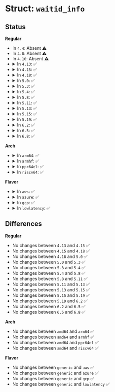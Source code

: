 # Struct: <code>waitid_info</code>

## Status
<b>Regular</b>
<ul>
<li>
In <code>4.4</code>: Absent ⚠️
</li>
<li>
In <code>4.8</code>: Absent ⚠️
</li>
<li>
In <code>4.10</code>: Absent ⚠️
</li>
<li>
<details>
<summary>In <code>4.13</code>: ✅</summary>

```c
struct waitid_info {
    pid_t pid;
    uid_t uid;
    int status;
    int cause;
};
```
</details>
</li>
<li>
<details>
<summary>In <code>4.15</code>: ✅</summary>

```c
struct waitid_info {
    pid_t pid;
    uid_t uid;
    int status;
    int cause;
};
```
</details>
</li>
<li>
<details>
<summary>In <code>4.18</code>: ✅</summary>

```c
struct waitid_info {
    pid_t pid;
    uid_t uid;
    int status;
    int cause;
};
```
</details>
</li>
<li>
<details>
<summary>In <code>5.0</code>: ✅</summary>

```c
struct waitid_info {
    pid_t pid;
    uid_t uid;
    int status;
    int cause;
};
```
</details>
</li>
<li>
<details>
<summary>In <code>5.3</code>: ✅</summary>

```c
struct waitid_info {
    pid_t pid;
    uid_t uid;
    int status;
    int cause;
};
```
</details>
</li>
<li>
<details>
<summary>In <code>5.4</code>: ✅</summary>

```c
struct waitid_info {
    pid_t pid;
    uid_t uid;
    int status;
    int cause;
};
```
</details>
</li>
<li>
<details>
<summary>In <code>5.8</code>: ✅</summary>

```c
struct waitid_info {
    pid_t pid;
    uid_t uid;
    int status;
    int cause;
};
```
</details>
</li>
<li>
<details>
<summary>In <code>5.11</code>: ✅</summary>

```c
struct waitid_info {
    pid_t pid;
    uid_t uid;
    int status;
    int cause;
};
```
</details>
</li>
<li>
<details>
<summary>In <code>5.13</code>: ✅</summary>

```c
struct waitid_info {
    pid_t pid;
    uid_t uid;
    int status;
    int cause;
};
```
</details>
</li>
<li>
<details>
<summary>In <code>5.15</code>: ✅</summary>

```c
struct waitid_info {
    pid_t pid;
    uid_t uid;
    int status;
    int cause;
};
```
</details>
</li>
<li>
<details>
<summary>In <code>5.19</code>: ✅</summary>

```c
struct waitid_info {
    pid_t pid;
    uid_t uid;
    int status;
    int cause;
};
```
</details>
</li>
<li>
<details>
<summary>In <code>6.2</code>: ✅</summary>

```c
struct waitid_info {
    pid_t pid;
    uid_t uid;
    int status;
    int cause;
};
```
</details>
</li>
<li>
<details>
<summary>In <code>6.5</code>: ✅</summary>

```c
struct waitid_info {
    pid_t pid;
    uid_t uid;
    int status;
    int cause;
};
```
</details>
</li>
<li>
<details>
<summary>In <code>6.8</code>: ✅</summary>

```c
struct waitid_info {
    pid_t pid;
    uid_t uid;
    int status;
    int cause;
};
```
</details>
</li>
</ul>
<b>Arch</b>
<ul>
<li>
<details>
<summary>In <code>arm64</code>: ✅</summary>

```c
struct waitid_info {
    pid_t pid;
    uid_t uid;
    int status;
    int cause;
};
```
</details>
</li>
<li>
<details>
<summary>In <code>armhf</code>: ✅</summary>

```c
struct waitid_info {
    pid_t pid;
    uid_t uid;
    int status;
    int cause;
};
```
</details>
</li>
<li>
<details>
<summary>In <code>ppc64el</code>: ✅</summary>

```c
struct waitid_info {
    pid_t pid;
    uid_t uid;
    int status;
    int cause;
};
```
</details>
</li>
<li>
<details>
<summary>In <code>riscv64</code>: ✅</summary>

```c
struct waitid_info {
    pid_t pid;
    uid_t uid;
    int status;
    int cause;
};
```
</details>
</li>
</ul>
<b>Flavor</b>
<ul>
<li>
<details>
<summary>In <code>aws</code>: ✅</summary>

```c
struct waitid_info {
    pid_t pid;
    uid_t uid;
    int status;
    int cause;
};
```
</details>
</li>
<li>
<details>
<summary>In <code>azure</code>: ✅</summary>

```c
struct waitid_info {
    pid_t pid;
    uid_t uid;
    int status;
    int cause;
};
```
</details>
</li>
<li>
<details>
<summary>In <code>gcp</code>: ✅</summary>

```c
struct waitid_info {
    pid_t pid;
    uid_t uid;
    int status;
    int cause;
};
```
</details>
</li>
<li>
<details>
<summary>In <code>lowlatency</code>: ✅</summary>

```c
struct waitid_info {
    pid_t pid;
    uid_t uid;
    int status;
    int cause;
};
```
</details>
</li>
</ul>

## Differences
<b>Regular</b>
<ul>
<li>
No changes between <code>4.13</code> and <code>4.15</code> ✅
</li>
<li>
No changes between <code>4.15</code> and <code>4.18</code> ✅
</li>
<li>
No changes between <code>4.18</code> and <code>5.0</code> ✅
</li>
<li>
No changes between <code>5.0</code> and <code>5.3</code> ✅
</li>
<li>
No changes between <code>5.3</code> and <code>5.4</code> ✅
</li>
<li>
No changes between <code>5.4</code> and <code>5.8</code> ✅
</li>
<li>
No changes between <code>5.8</code> and <code>5.11</code> ✅
</li>
<li>
No changes between <code>5.11</code> and <code>5.13</code> ✅
</li>
<li>
No changes between <code>5.13</code> and <code>5.15</code> ✅
</li>
<li>
No changes between <code>5.15</code> and <code>5.19</code> ✅
</li>
<li>
No changes between <code>5.19</code> and <code>6.2</code> ✅
</li>
<li>
No changes between <code>6.2</code> and <code>6.5</code> ✅
</li>
<li>
No changes between <code>6.5</code> and <code>6.8</code> ✅
</li>
</ul>
<b>Arch</b>
<ul>
<li>
No changes between <code>amd64</code> and <code>arm64</code> ✅
</li>
<li>
No changes between <code>amd64</code> and <code>armhf</code> ✅
</li>
<li>
No changes between <code>amd64</code> and <code>ppc64el</code> ✅
</li>
<li>
No changes between <code>amd64</code> and <code>riscv64</code> ✅
</li>
</ul>
<b>Flavor</b>
<ul>
<li>
No changes between <code>generic</code> and <code>aws</code> ✅
</li>
<li>
No changes between <code>generic</code> and <code>azure</code> ✅
</li>
<li>
No changes between <code>generic</code> and <code>gcp</code> ✅
</li>
<li>
No changes between <code>generic</code> and <code>lowlatency</code> ✅
</li>
</ul>
